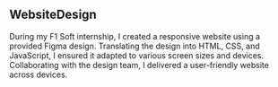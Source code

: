 ## WebsiteDesign
During my F1 Soft internship, I created a responsive website using a provided Figma design. Translating the design into HTML, CSS, and JavaScript, I ensured it adapted to various screen sizes and devices. Collaborating with the design team, I delivered a user-friendly website across devices.
